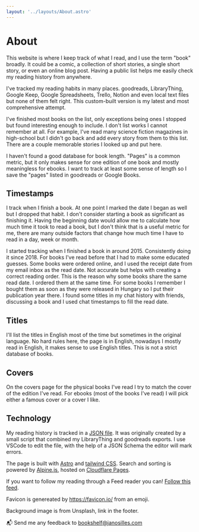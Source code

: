 ```yaml
---
layout: '../layouts/About.astro'
---
```

# About

This website is where I keep track of what I read, and I use the term "book"
broadly. It could be a comic, a collection of short stories, a single short
story, or even an online blog post. Having a public list helps me easily check
my reading history from anywhere.

I've tracked my reading habits in many places. goodreads, LibraryThing, Google
Keep, Google Spreadsheets, Trello, Notion and even local text files but none of
them felt right. This custom-built version is my latest and most comprehensive
attempt.

I've finished most books on the list, only exceptions being ones I stopped but
found interesting enough to include. I don't list works I cannot remember at
all. For example, I've read many science fiction magazines in high-school but I
didn't go back and add every story from them to this list. There are a couple
memorable stories I looked up and put here.

I haven't found a good database for book length. "Pages" is a common metric,
but it only makes sense for one edition of one book and mostly meaningless for
ebooks. I want to track at least some sense of length so I save the "pages"
listed in goodreads or Google Books.

## Timestamps

I track when I finish a book. At one point I marked the date I began as well
but I dropped that habit. I don't consider starting a book as significant as
finishing it. Having the beginning date would allow me to calculate how much
time it took to read a book, but I don't think that is a useful metric for me,
there are many outside factors that change how much time I have to read in a
day, week or month.

I started tracking when I finished a book in around 2015. Consistently doing it
since 2018. For books I've read before that I had to make some educated
guesses. Some books were ordered online, and I used the receipt date from my
email inbox as the read date. Not accurate but helps with creating a correct
reading order. This is the reason why some books share the same read date. I
ordered them at the same time. For some books I remember I bought them as soon
as they were released in Hungary so I put their publication year there. I found
some titles in my chat history with friends, discussing a book and I used chat
timestamps to fill the read date.

## Titles

I'll list the titles in English most of the time but sometimes in the original
language. No hard rules here, the page is in English, nowadays I mostly read in
English, it makes sense to use English titles. This is not a strict database of
books.

## Covers

On the covers page for the physical books I've read I try to match the cover of
the edition I've read. For ebooks (most of the books I've read) I will pick
either a famous cover or a cover I like.

## Technology

My reading history is tracked in a [JSON
file](https://github.com/ijanos/bookshelf-astro/blob/master/src/data/bookshelf.json).
It was originally created by a small script that combined my LibraryThing and
goodreads exports. I use VSCode to edit the file, with
the help of a JSON Schema the editor will mark errors.

The page is built with [Astro](https://astro.build/) and [tailwind
CSS](https://tailwindcss.com/). Search and sorting is powered by
[Alpine.js](https://alpinejs.dev/), hosted on [Cloudflare
Pages](https://pages.cloudflare.com/).

If you want to follow my reading through a Feed reader you can! [Follow this
feed](/atom.xml).

Favicon is genereated by https://favicon.io/ from an emoji.

Background image is from Unsplash, link in the footer.


📬 Send me any feedback to bookshelf@janosilles.com
